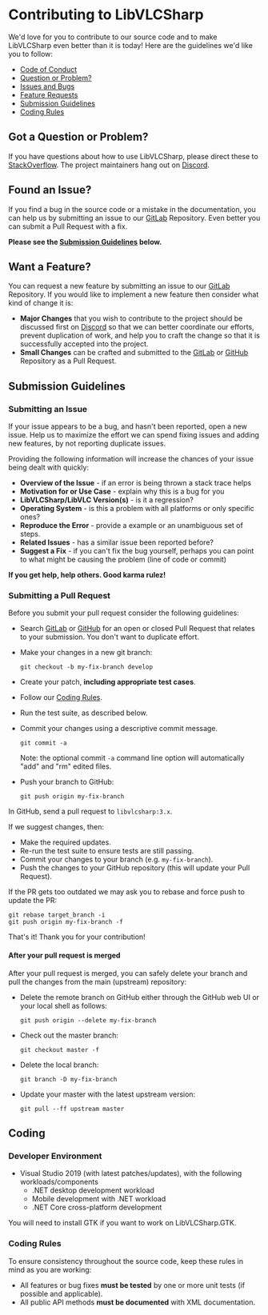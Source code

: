 # Contributing to LibVLCSharp

We'd love for you to contribute to our source code and to make LibVLCSharp even better than it is
today! Here are the guidelines we'd like you to follow:

 - [Code of Conduct](https://wiki.videolan.org/Code_of_Conduct/)
 - [Question or Problem?](#question)
 - [Issues and Bugs](#issue)
 - [Feature Requests](#feature)
 - [Submission Guidelines](#submit)
 - [Coding Rules](#rules)

## <a name="question"></a> Got a Question or Problem?

If you have questions about how to use LibVLCSharp, please direct these to [StackOverflow](https://stackoverflow.com/questions/tagged/libvlcsharp). The project maintainers hang out on [Discord](https://discord.gg/3h3K3JF).

## <a name="issue"></a> Found an Issue?

If you find a bug in the source code or a mistake in the documentation, you can help us by
submitting an issue to our [GitLab](https://code.videolan.org/videolan/LibVLCSharp) Repository. Even better you can submit a Pull Request with a fix.

**Please see the [Submission Guidelines](#submit) below.**

## <a name="feature"></a> Want a Feature?

You can request a new feature by submitting an issue to our [GitLab](https://code.videolan.org/videolan/LibVLCSharp) Repository.  If you
would like to implement a new feature then consider what kind of change it is:

* **Major Changes** that you wish to contribute to the project should be discussed first on [Discord](https://discord.gg/3h3K3JF) so that we can better coordinate our efforts,
  prevent duplication of work, and help you to craft the change so that it is successfully accepted
  into the project.
* **Small Changes** can be crafted and submitted to the [GitLab](https://code.videolan.org/videolan/LibVLCSharp) or [GitHub](https://github.com/videolan/libvlcsharp/pulls) Repository as a Pull
  Request.

## <a name="submit"></a> Submission Guidelines

### Submitting an Issue

If your issue appears to be a bug, and hasn't been reported, open a new issue. Help us to maximize the effort we can spend fixing issues and adding new features, by not reporting duplicate issues.

Providing the following information will increase the chances of your issue being dealt with
quickly:

* **Overview of the Issue** - if an error is being thrown a stack trace helps
* **Motivation for or Use Case** - explain why this is a bug for you
* **LibVLCSharp/LibVLC Version(s)** - is it a regression?
* **Operating System** - is this a problem with all platforms or only specific ones?
* **Reproduce the Error** - provide a example or an unambiguous set of steps.
* **Related Issues** - has a similar issue been reported before?
* **Suggest a Fix** - if you can't fix the bug yourself, perhaps you can point to what might be
  causing the problem (line of code or commit)

**If you get help, help others. Good karma rulez!**

### Submitting a Pull Request
Before you submit your pull request consider the following guidelines:

* Search [GitLab](https://code.videolan.org/videolan/LibVLCSharp/merge_requests) or [GitHub](https://github.com/videolan/libvlcsharp/pulls) for an open or closed Pull Request
  that relates to your submission. You don't want to duplicate effort.
* Make your changes in a new git branch:

    ```shell
    git checkout -b my-fix-branch develop
    ```

* Create your patch, **including appropriate test cases**.
* Follow our [Coding Rules](#rules).
* Run the test suite, as described below.
* Commit your changes using a descriptive commit message.

    ```shell
    git commit -a
    ```
  Note: the optional commit `-a` command line option will automatically "add" and "rm" edited files.

* Push your branch to GitHub:

    ```shell
    git push origin my-fix-branch
    ```

In GitHub, send a pull request to `libvlcsharp:3.x`.

If we suggest changes, then:

* Make the required updates.
* Re-run the test suite to ensure tests are still passing.
* Commit your changes to your branch (e.g. `my-fix-branch`).
* Push the changes to your GitHub repository (this will update your Pull Request).

If the PR gets too outdated we may ask you to rebase and force push to update the PR:

```shell
git rebase target_branch -i
git push origin my-fix-branch -f
```

That's it! Thank you for your contribution!

#### After your pull request is merged

After your pull request is merged, you can safely delete your branch and pull the changes
from the main (upstream) repository:

* Delete the remote branch on GitHub either through the GitHub web UI or your local shell as follows:

    ```shell
    git push origin --delete my-fix-branch
    ```

* Check out the master branch:

    ```shell
    git checkout master -f
    ```

* Delete the local branch:

    ```shell
    git branch -D my-fix-branch
    ```

* Update your master with the latest upstream version:

    ```shell
    git pull --ff upstream master
    ```
## Coding

### Developer Environment
- Visual Studio 2019 (with latest patches/updates), with the following workloads/components
    - .NET desktop development workload
    - Mobile development with .NET workload
    - .NET Core cross-platform development

You will need to install GTK if you want to work on LibVLCSharp.GTK.

### <a name="rules"></a> Coding Rules

To ensure consistency throughout the source code, keep these rules in mind as you are working:

* All features or bug fixes **must be tested** by one or more unit tests (if possible and applicable).
* All public API methods **must be documented** with XML documentation.
